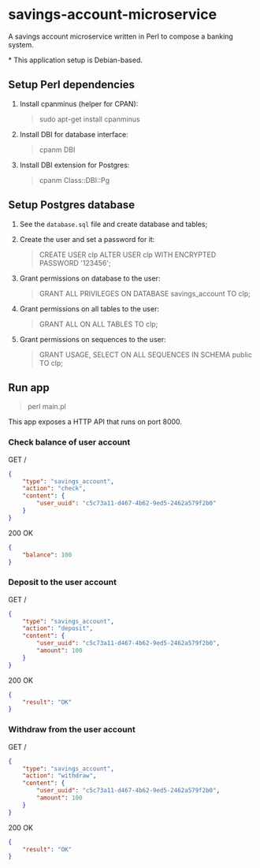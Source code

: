 # savings-account-microservice

A savings account microservice written in Perl to compose a banking system.

\* This application setup is Debian-based.

## Setup Perl dependencies

1. Install cpanminus (helper for CPAN):
    > sudo apt-get install cpanminus

2. Install DBI for database interface:
    > cpanm DBI

3. Install DBI extension for Postgres:
    > cpanm Class::DBI::Pg

## Setup Postgres database

1. See the `database.sql` file and create database and tables;

2. Create the user and set a password for it:
    > CREATE USER clp
    > ALTER USER clp WITH ENCRYPTED PASSWORD '123456';

3. Grant permissions on database to the user:
    > GRANT ALL PRIVILEGES ON DATABASE savings_account TO clp;

4. Grant permissions on all tables to the user:
    > GRANT ALL ON ALL TABLES TO clp;

5. Grant permissions on sequences to the user:
    > GRANT USAGE, SELECT ON ALL SEQUENCES IN SCHEMA public TO clp;

## Run app

> perl main.pl

This app exposes a HTTP API that runs on port 8000.

### Check balance of user account

GET /
```json
{
    "type": "savings_account",
    "action": "check",
    "content": {
        "user_uuid": "c5c73a11-d467-4b62-9ed5-2462a579f2b0"
    }
}
```

200 OK
```json
{
    "balance": 100
}
```

### Deposit to the user account

GET /
```json
{
    "type": "savings_account",
    "action": "deposit",
    "content": {
        "user_uuid": "c5c73a11-d467-4b62-9ed5-2462a579f2b0",
        "amount": 100
    }
}
```

200 OK
```json
{
    "result": "OK"
}
```

### Withdraw from the user account

GET /
```json
{
    "type": "savings_account",
    "action": "withdraw",
    "content": {
        "user_uuid": "c5c73a11-d467-4b62-9ed5-2462a579f2b0",
        "amount": 100
    }
}
```

200 OK
```json
{
    "result": "OK"
}
```
